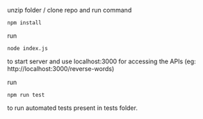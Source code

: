 unzip folder / clone repo and run command 

```npm install```

run 

```node index.js``` 

to start server and use localhost:3000 for accessing the APIs (eg: http://localhost:3000/reverse-words)


run

 ```npm run test``` 

to run automated tests present in tests folder.